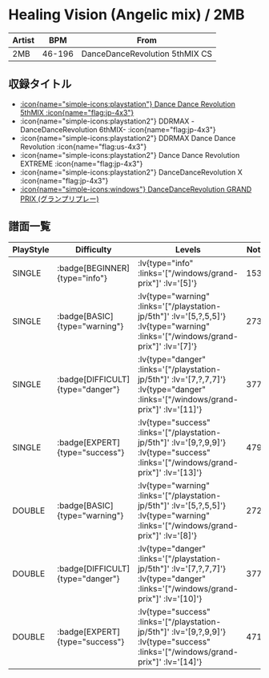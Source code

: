 # Healing Vision (Angelic mix) / 2MB

|Artist|BPM|From|
|------|---|----|
|2MB|46-196|DanceDanceRevolution 5thMIX CS|

## 収録タイトル

- [ :icon{name="simple-icons:playstation"} Dance Dance Revolution 5thMIX :icon{name="flag:jp-4x3"} ](/playstation-jp/5th)
- :icon{name="simple-icons:playstation2"} DDRMAX -DanceDanceRevolution 6thMIX- :icon{name="flag:jp-4x3"}
- :icon{name="simple-icons:playstation2"} DDRMAX Dance Dance Revolution :icon{name="flag:us-4x3"}
- :icon{name="simple-icons:playstation2"} Dance Dance Revolution EXTREME :icon{name="flag:jp-4x3"}
- :icon{name="simple-icons:playstation2"} DanceDanceRevolution X :icon{name="flag:jp-4x3"}
- [ :icon{name="simple-icons:windows"} DanceDanceRevolution GRAND PRIX (グランプリプレー)](/windows/grand-prix)

## 譜面一覧

|PlayStyle|Difficulty|Levels|Notes|Movie|
|---------|----------|------|-----|-----|
|SINGLE| :badge[BEGINNER]{type="info"} | :lv{type="info" :links='["/windows/grand-prix"]' :lv='[5]'} |153/0||
|SINGLE| :badge[BASIC]{type="warning"} | :lv{type="warning" :links='["/playstation-jp/5th"]' :lv='[5,?,5,5]'}  :lv{type="warning" :links='["/windows/grand-prix"]' :lv='[7]'} |273/0||
|SINGLE| :badge[DIFFICULT]{type="danger"} | :lv{type="danger" :links='["/playstation-jp/5th"]' :lv='[7,?,7,7]'}  :lv{type="danger" :links='["/windows/grand-prix"]' :lv='[11]'} |377/0||
|SINGLE| :badge[EXPERT]{type="success"} | :lv{type="success" :links='["/playstation-jp/5th"]' :lv='[9,?,9,9]'}  :lv{type="success" :links='["/windows/grand-prix"]' :lv='[13]'} |479/0||
|DOUBLE| :badge[BASIC]{type="warning"} | :lv{type="warning" :links='["/playstation-jp/5th"]' :lv='[5,?,5,5]'}  :lv{type="warning" :links='["/windows/grand-prix"]' :lv='[8]'} |272/0||
|DOUBLE| :badge[DIFFICULT]{type="danger"} | :lv{type="danger" :links='["/playstation-jp/5th"]' :lv='[7,?,7,7]'}  :lv{type="danger" :links='["/windows/grand-prix"]' :lv='[10]'} |377/0||
|DOUBLE| :badge[EXPERT]{type="success"} | :lv{type="success" :links='["/playstation-jp/5th"]' :lv='[9,?,9,9]'}  :lv{type="success" :links='["/windows/grand-prix"]' :lv='[14]'} |471/0||
